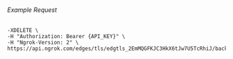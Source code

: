 
###### Example Request
```curl \
-XDELETE \
-H "Authorization: Bearer {API_KEY}" \
-H "Ngrok-Version: 2" \
https://api.ngrok.com/edges/tls/edgtls_2EmMQGFKJC3HkX6tJw7U5TcRhiJ/backend
